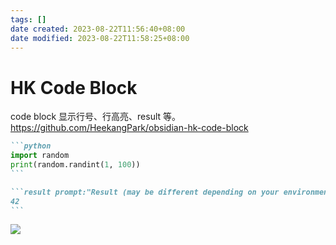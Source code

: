 ```yaml
---
tags: []
date created: 2023-08-22T11:56:40+08:00
date modified: 2023-08-22T11:58:25+08:00
---
```


# HK Code Block

code block 显示行号、行高亮、result 等。
<https://github.com/HeekangPark/obsidian-hk-code-block>

~~~markdown
```python
import random
print(random.randint(1, 100))
```

```result prompt:"Result (may be different depending on your environment)"
42
```
~~~

![](../_assets/HK%20Code%20Block_files/Pasted%20image%2020230822115719.png)
